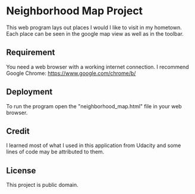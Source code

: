 # Neighborhood Map Project
This web program lays out places I would I like to visit in my hometown.
Each place can be seen in the google map view as well as in the toolbar.

## Requirement
You need a web browser with a working internet connection.
I recommend Google Chrome:
https://www.google.com/chrome/b/

## Deployment
To run the program open the "neighborhood_map.html" file in your web browser.

## Credit
I learned most of what I used in this application from Udacity and some lines
of code may be attributed to them.

## License
This project is public domain.
